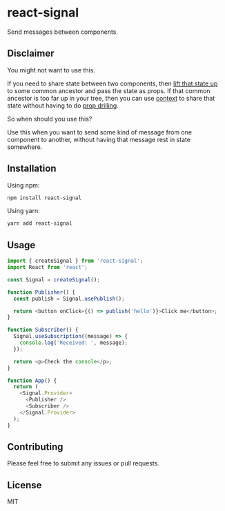 # react-signal

Send messages between components.

## Disclaimer

You might not want to use this.

If you need to share state between two components, then
[lift that state up](https://reactjs.org/docs/lifting-state-up.html)
to some common ancestor and pass the state as props.
If that common ancestor is too far up in your tree,
then you can use [context](https://reactjs.org/docs/context.html)
to share that state without having to do
[prop drilling](https://kentcdodds.com/blog/prop-drilling).

So when should you use this?

Use this when you want to send some kind of message from one component to another,
without having that message rest in state somewhere.

## Installation

Using npm:

```sh
npm install react-signal
```

Using yarn:

```sh
yarn add react-signal
```

## Usage

```js
import { createSignal } from 'react-signal';
import React from 'react';

const Signal = createSignal();

function Publisher() {
  const publish = Signal.usePublish();

  return <button onClick={() => publish('hello')}>Click me</button>;
}

function Subscriber() {
  Signal.useSubscription((message) => {
    console.log('Received: ', message);
  });

  return <p>Check the console</p>;
}

function App() {
  return (
    <Signal.Provider>
      <Publisher />
      <Subscriber />
    </Signal.Provider>
  );
}
```

## Contributing

Please feel free to submit any issues or pull requests.

## License

MIT
